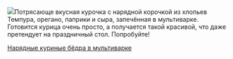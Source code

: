 <!--2025-08-08 16:54:13-->
<div class="yb">
  <div class="rss povarenok"><a href="https://www.povarenok.ru/recipes/show/182979/"><img src="https://www.povarenok.ru/data/cache/2025aug/08/47/3186583_81980-640x480.jpg"></a>Потрясающе вкусная курочка с нарядной корочкой из хлопьев Темпура, орегано, паприки и сыра, запечённая в мультиварке. Готовится курица очень просто, а получается такой красивой, что даже претендует на праздничный стол. Попробуйте! <p class="titl"><a href="https://www.povarenok.ru/recipes/show/182979/">Нарядные куриные бёдра в мультиварке</a></p></div>
</div>
